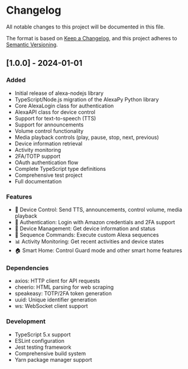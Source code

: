 # Changelog

All notable changes to this project will be documented in this file.

The format is based on [Keep a Changelog](https://keepachangelog.com/en/1.0.0/),
and this project adheres to [Semantic Versioning](https://semver.org/spec/v2.0.0.html).

## [1.0.0] - 2024-01-01

### Added
- Initial release of alexa-nodejs library
- TypeScript/Node.js migration of the AlexaPy Python library
- Core AlexaLogin class for authentication
- AlexaAPI class for device control
- Support for text-to-speech (TTS)
- Support for announcements
- Volume control functionality
- Media playback controls (play, pause, stop, next, previous)
- Device information retrieval
- Activity monitoring
- 2FA/TOTP support
- OAuth authentication flow
- Complete TypeScript type definitions
- Comprehensive test project
- Full documentation

### Features
- 🎯 Device Control: Send TTS, announcements, control volume, media playback
- 🔐 Authentication: Login with Amazon credentials and 2FA support
- 📱 Device Management: Get device information and status
- 🔄 Sequence Commands: Execute custom Alexa sequences
- 📊 Activity Monitoring: Get recent activities and device states
- 🏠 Smart Home: Control Guard mode and other smart home features

### Dependencies
- axios: HTTP client for API requests
- cheerio: HTML parsing for web scraping
- speakeasy: TOTP/2FA token generation
- uuid: Unique identifier generation
- ws: WebSocket client support

### Development
- TypeScript 5.x support
- ESLint configuration
- Jest testing framework
- Comprehensive build system
- Yarn package manager support 